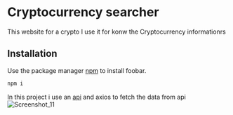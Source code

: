 # Cryptocurrency searcher 

This website for a crypto I use it for konw the Cryptocurrency informationrs 

## Installation

Use the package manager [npm](https://www.npmjs.com/) to install foobar.

```bash
npm i
```

In this project i use an [api](https://api.coingecko.com/api/v3/coins/markets?vs_currency=usd&order=market_cap_desc&per_page=100&page=1&sparkline=false) and axios to fetch the data from api 
![Screenshot_11](https://user-images.githubusercontent.com/107828992/218247090-d30b4303-46a4-4393-869e-952ece646682.png)
